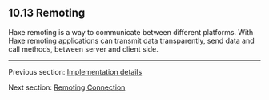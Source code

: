 ## 10.13 Remoting

Haxe remoting is a way to communicate between different platforms. With Haxe remoting applications can transmit data transparently, send data and call methods, between server and client side.

---

Previous section: [Implementation details](std-Json-implementation-details.md)

Next section: [Remoting Connection](std-remoting-connection.md)